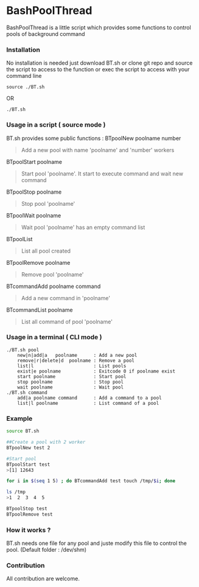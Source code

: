 BashPoolThread
==============
BashPoolThread is a little script which provides some functions to control pools of background command

### Installation
No installation is needed just download BT.sh or clone git repo and source the script to access to the function or exec the script to access with your command line

```
source ./BT.sh
```

OR

```
./BT.sh
```

### Usage in a script ( source mode )
BT.sh provides some public functions :
BTpoolNew poolname number
> Add a new pool with name 'poolname' and 'number' workers

BTpoolStart poolname
> Start pool 'poolname'. It start to execute command and wait new command

BTpoolStop poolname
> Stop pool 'poolname'

BTpoolWait poolname
> Wait pool 'poolname' has an empty command list

BTpoolList
> List all pool created

BTpoolRemove poolname
> Remove pool 'poolname'

BTcommandAdd poolname command
> Add a new command in 'poolname'

BTcommandList poolname
> List all command of pool 'poolname'

### Usage in a terminal ( CLI mode )

```
./BT.sh pool
    new|n|add|a   poolname      : Add a new pool
    remove|r|delete|d  poolname : Remove a pool
    list|l                      : List pools
    exist|e poolname            : Exitcode 0 if poolname exist
    start poolname              : Start pool
    stop poolname               : Stop pool
    wait poolname               : Wait pool
./BT.sh command
    add|a poolname command      : Add a command to a pool
    list|l poolname             : List command of a pool
```

### Example
```bash
source BT.sh

##Create a pool with 2 worker
BTpoolNew test 2

#Start pool
BTpoolStart test
>[1] 12643

for i in $(seq 1 5) ; do BTcommandAdd test touch /tmp/$i; done

ls /tmp
>1  2  3  4  5

BTpoolStop test
BTpoolRemove test

```

### How it works ?
BT.sh needs one file for any pool and juste modify this file to control the pool.
(Default folder : /dev/shm)

### Contribution
All contribution are welcome.
